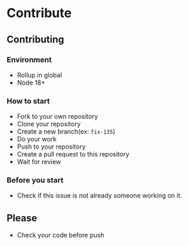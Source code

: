 # Contribute

## Contributing

### Environment

- Rollup in global
- Node 18+

### How to start

- Fork to your own repository
- Clone your repository
- Create a new branch(ex: `fix-135`)
- Do your work
- Push to your repository
- Create a pull request to this repository
- Wait for review

### Before you start

- Check if this issue is not already someone working on it.

## Please

- Check your code before push
